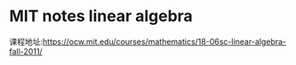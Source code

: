 # MIT notes linear algebra
课程地址:https://ocw.mit.edu/courses/mathematics/18-06sc-linear-algebra-fall-2011/
